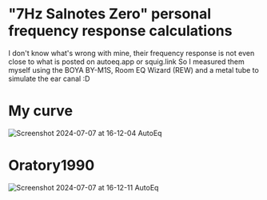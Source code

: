 # "7Hz Salnotes Zero" personal frequency response calculations

I don't know what's wrong with mine, their frequency response is not even close to what is posted on autoeq.app or squig.link
So I measured them myself using the BOYA BY-M1S, Room EQ Wizard (REW) and a metal tube to simulate the ear canal :D

# My curve

![Screenshot 2024-07-07 at 16-12-04 AutoEq](https://github.com/demonich/-7-Hz-Salnotes-Zero-personal-frequency-response-calculations/assets/74813436/16b8d8d0-222a-4863-b556-12197ea89056)

# Oratory1990

![Screenshot 2024-07-07 at 16-12-11 AutoEq](https://github.com/demonich/-7-Hz-Salnotes-Zero-personal-frequency-response-calculations/assets/74813436/4dd8f2ff-12ae-4804-9c00-c5c2301811c3)
